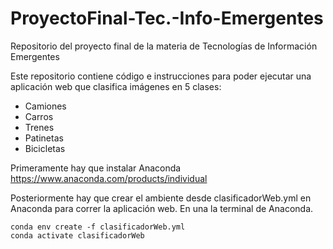 # ProyectoFinal-Tec.-Info-Emergentes
Repositorio del proyecto final de la materia de Tecnologías de Información Emergentes

Este repositorio contiene código e instrucciones para poder ejecutar una aplicación web
que clasifica imágenes en 5 clases:
<ul>
  <li> Camiones</li>
  <li> Carros</li>
  <li> Trenes</li>
  <li> Patinetas</li>
  <li> Bicicletas</li>
</ul>

Primeramente hay que instalar Anaconda https://www.anaconda.com/products/individual

Posteriormente hay que crear el ambiente desde clasificadorWeb.yml en Anaconda para correr la aplicación web. En una la terminal de Anaconda.
```
conda env create -f clasificadorWeb.yml
conda activate clasificadorWeb
```
